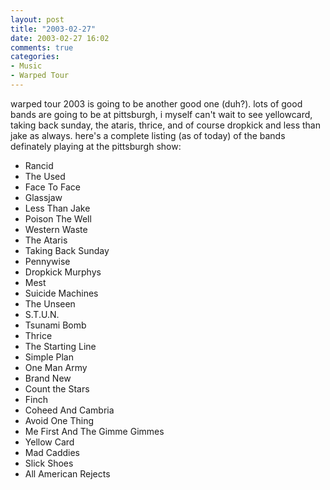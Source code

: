 ```yaml
---
layout: post
title: "2003-02-27"
date: 2003-02-27 16:02
comments: true
categories: 
- Music
- Warped Tour
---
```

warped tour 2003 is going to be another good one (duh?).  lots of good bands are going to be at pittsburgh, i myself can't wait to see yellowcard, taking back sunday, the ataris, thrice, and of course dropkick and less than jake as always.  here's a complete listing (as of today) of the bands definately playing at the pittsburgh show:

<!--MORE-->

* Rancid
* The Used
* Face To Face
* Glassjaw
* Less Than Jake
* Poison The Well
* Western Waste
* The Ataris
* Taking Back Sunday
* Pennywise
* Dropkick Murphys
* Mest
* Suicide Machines
* The Unseen
* S.T.U.N.
* Tsunami Bomb
* Thrice
* The Starting Line
* Simple Plan
* One Man Army
* Brand New
* Count the Stars
* Finch
* Coheed And Cambria
* Avoid One Thing
* Me First And The Gimme Gimmes
* Yellow Card
* Mad Caddies
* Slick Shoes
* All American Rejects
